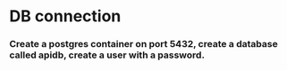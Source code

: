 
# DB connection
### Create a postgres container on port 5432, create a database called apidb, create a user with a password.

